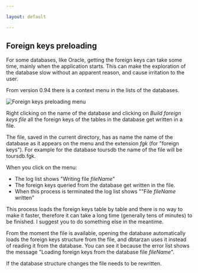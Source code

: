```yaml
---

layout: default

---
```


## Foreign keys preloading

For some databases, like Oracle, getting the foreign keys can take some time, mainly when the application starts. 
This can make the exploration of the database slow without an apparent reason, and cause irritation to the user.

From version 0.94 there is a context menu in the lists of the databases. 

![Foreign keys preloading menu](/images/buildForeignKeysFile.jpeg)

Right clicking on the name of the database and clicking on _Build foreign keys file_ all the foreign keys of the tables in the database get written in a file.

The file, saved  in the current directory, has as name the name of the database as it appears on the menu and the extension _fgk_ (for "foreign keys").
For example for the database toursdb the name of the file will be toursdb.fgk.

When you click on the menu:
* The log list shows "Writing file _fileName_"
* The foreign keys queried from the database get written in the file.
* When this process is terminated the log list shows ""File _fileName_ written"

This process loads the foreign keys table by table and there is no way to make it faster, therefore it can take a long time (generally tens of minutes) to be finished.
I suggest you to do something else in the meantime.

From the moment the file is available, opening the database automatically loads the foreign keys structure from the file, and dbtarzan uses it instead of reading it from the database.
You can see it because the error list shows the message "Loading foreign keys from the database file _fileName_".

If the database structure changes the file needs to be rewritten.
